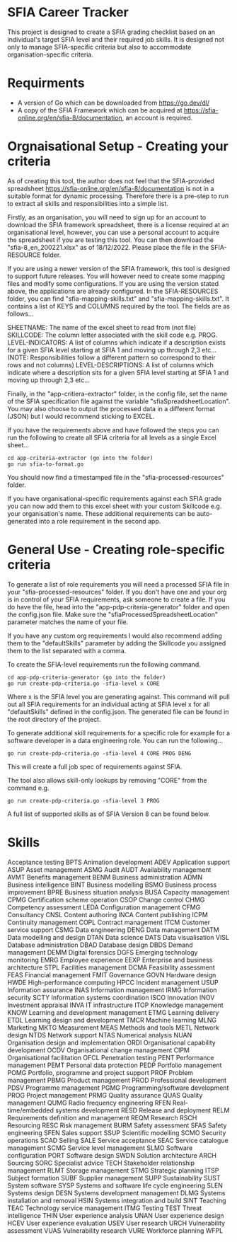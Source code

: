 # SFIA Career Tracker

This project is designed to create a SFIA grading checklist based on an individual's target SFIA level and their required job skills. It is designed not only to manage SFIA-specific criteria but also to accommodate organisation-specific criteria. 

# Requirments

- A version of Go which can be downloaded from https://go.dev/dl/
- A copy of the SFIA Framework which can be acquired at https://sfia-online.org/en/sfia-8/documentation, an account is required.


# Orgnaisational Setup - Creating your criteria

As of creating this tool, the author does not feel that the SFIA-provided spreadsheet https://sfia-online.org/en/sfia-8/documentation is not in a suitable format for dynamic processing. Therefore there is a pre-step to run to extract all skills and responsibilities into a simple list.

Firstly, as an organisation, you will need to sign up for an account to download the SFIA framework spreadsheet, there is a license required at an organisational level, however, you can use a personal account to acquire the spreadsheet if you are testing this tool. You can then download the "sfia-8_en_200221.xlsx" as of 18/12/2022. Please place the file in the SFIA-RESOURCE folder. 

If you are using a newer version of the SFIA framework, this tool is designed to support future releases. You will however need to create some mapping files and modify some configurations. If you are using the version stated above, the applications are already configured. In the SFIA-RESOURCES folder, you can find "sfia-mapping-skills.txt" and "sfia-mapping-skills.txt". It contains a list of KEYS and COLUMNS required by the tool. The fields are as follows...

SHEETNAME: The name of the excel sheet to read from (not file)
SKILLCODE: The column letter associated with the skill code e.g. PROG. 
LEVEL-INDICATORS: A list of columns which indicate if a description exists for a given SFIA level starting at SFIA 1 and moving up through 2,3 etc... (NOTE: Responsibilities follow a different pattern so correspond to their rows and not columns)
LEVEL-DESCRIPTIONS: A list of columns which indicate where a description sits for a given SFIA level starting at SFIA 1 and moving up through 2,3 etc...

Finally, in the "app-critiera-extractor" folder, in the config file, set the name of the SFIA specification file against the variable "sfiaSpreadsheetLocation". You may also choose to output the processed data in a different format (JSON) but I would recommend sticking to EXCEL.

If you have the requirements above and have followed the steps you can run the following to create all SFIA criteria for all levels as a single Excel sheet...

```
cd app-criteria-extractor (go into the folder)
go run sfia-to-format.go
```

You should now find a timestamped file in the "sfia-processed-resources" folder.

If you have organisational-specific requirements against each SFIA grade you can now add them to this excel sheet with your custom Skillcode e.g. your organisation's name. These additional requirements can be auto-generated into a role requirement in the second app.

# General Use - Creating role-specific criteria

To generate a list of role requirements you will need a processed SFIA file in your "sfia-processed-resources" folder. If you don't have one and your org is in control of your SFIA requirements, ask someone to create a file. If you do have the file, head into the "app-pdp-criteria-generator" folder and open the config.json file. Make sure the "sfiaProcessedSpreadsheetLocation" parameter matches the name of your file. 

If you have any custom org requirements I would also recommend adding them to the "defaultSkills" parameter by adding the Skillcode you assigned them to the list separated with a comma.

To create the SFIA-level requirements run the following command.

```
cd app-pdp-criteria-generator (go into the folder)
go run create-pdp-criteria.go -sfia-level x CORE
```

Where x is the SFIA level you are generating against. 
This command will pull out all SFIA requirements for an individual acting at SFIA level x for all "defaultSkills" defined in the config.json. The generated file can be found in the root directory of the project.

To generate additional skill requirements for a specific role for example for a software developer in a data engineering role. You can run the following...

```
go run create-pdp-criteria.go -sfia-level 4 CORE PROG DENG
```

This will create a full job spec of requirements against SFIA. 

The tool also allows skill-only lookups by removing "CORE" from the command e.g.

```
go run create-pdp-criteria.go -sfia-level 3 PROG
```

A full list of supported skills as of SFIA Version 8 can be found below. 

# Skills

Acceptance testing                          BPTS
Animation development                       ADEV
Application support                         ASUP
Asset management                            ASMG
Audit                                       AUDT
Availability management                     AVMT
Benefits management                         BENM
Business administration                     ADMN
Business intelligence                       BINT
Business modelling                          BSMO
Business process improvement                BPRE
Business situation analysis                 BUSA
Capacity management                         CPMG
Certification scheme operation              CSOP
Change control                              CHMG
Competency assessment                       LEDA
Configuration management                    CFMG
Consultancy                                 CNSL
Content authoring                           INCA
Content publishing                          ICPM
Continuity management                       COPL
Contract management                         ITCM
Customer service support                    CSMG
Data engineering                            DENG
Data management                             DATM
Data modelling and design                   DTAN
Data science                                DATS
Data visualisation                          VISL
Database administration                     DBAD
Database design                             DBDS
Demand management                           DEMM
Digital forensics                           DGFS
Emerging technology monitoring              EMRG
Employee experience                         EEXP
Enterprise and business architecture        STPL
Facilities management                       DCMA
Feasibility assessment                      FEAS
Financial management                        FMIT
Governance                                  GOVN
Hardware design                             HWDE
High-performance computing                  HPCC
Incident management                         USUP
Information assurance                       INAS
Information management                      IRMG
Information security                        SCTY
Information systems coordination            ISCO
Innovation                                  INOV
Investment appraisal                        INVA
IT infrastructure                           ITOP
Knowledge management                        KNOW
Learning and development management         ETMG
Learning delivery                           ETDL
Learning design and development             TMCR
Machine learning                            MLNG
Marketing                                   MKTG
Measurement                                 MEAS
Methods and tools                           METL
Network design                              NTDS
Network support                             NTAS
Numerical analysis                          NUAN
Organisation design and implementation      ORDI
Organisational capability development       OCDV
Organisational change management            CIPM
Organisational facilitation                 OFCL
Penetration testing                         PENT
Performance management                      PEMT
Personal data protection                    PEDP
Portfolio management                        POMG
Portfolio, programme and project support    PROF
Problem management                          PBMG
Product management                          PROD
Professional development                    PDSV
Programme management                        PGMG
Programming/software development            PROG
Project management                          PRMG
Quality assurance                           QUAS
Quality management                          QUMG
Radio frequency engineering                 RFEN
Real-time/embedded systems development      RESD
Release and deployment                      RELM
Requirements definition and management      REQM
Research                                    RSCH
Resourcing                                  RESC
Risk management                             BURM
Safety assessment                           SFAS
Safety engineering                          SFEN
Sales support                               SSUP
Scientific modelling                        SCMO
Security operations                         SCAD
Selling                                     SALE
Service acceptance                          SEAC
Service catalogue management                SCMG
Service level management                    SLMO
Software configuration                      PORT
Software design                             SWDN
Solution architecture                       ARCH
Sourcing                                    SORC
Specialist advice                           TECH
Stakeholder relationship management         RLMT
Storage management                          STMG
Strategic planning                          ITSP
Subject formation                           SUBF
Supplier management                         SUPP
Sustainability                              SUST
System software                             SYSP
Systems and software life cycle engineering SLEN
Systems design                              DESN
Systems development management              DLMG
Systems installation and removal            HSIN
Systems integration and build               SINT
Teaching                                    TEAC
Technology service management               ITMG
Testing                                     TEST
Threat intelligence                         THIN
User experience analysis                    UNAN
User experience design                      HCEV
User experience evaluation                  USEV
User research                               URCH
Vulnerability assessment                    VUAS
Vulnerability research                      VURE
Workforce planning                          WFPL

